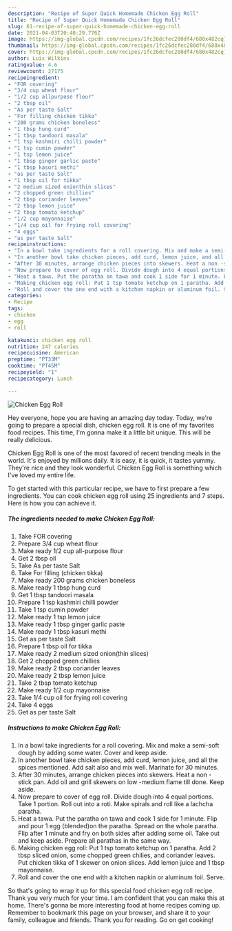 ```yaml
---
description: "Recipe of Super Quick Homemade Chicken Egg Roll"
title: "Recipe of Super Quick Homemade Chicken Egg Roll"
slug: 61-recipe-of-super-quick-homemade-chicken-egg-roll
date: 2021-04-03T20:40:29.776Z
image: https://img-global.cpcdn.com/recipes/1fc26dcfec280df4/680x482cq70/chicken-egg-roll-recipe-main-photo.jpg
thumbnail: https://img-global.cpcdn.com/recipes/1fc26dcfec280df4/680x482cq70/chicken-egg-roll-recipe-main-photo.jpg
cover: https://img-global.cpcdn.com/recipes/1fc26dcfec280df4/680x482cq70/chicken-egg-roll-recipe-main-photo.jpg
author: Luis Wilkins
ratingvalue: 4.6
reviewcount: 27175
recipeingredient:
- "FOR covering"
- "3/4 cup wheat flour"
- "1/2 cup allpurpose flour"
- "2 tbsp oil"
- "As per taste Salt"
- "For filling chicken tikka"
- "200 grams chicken boneless"
- "1 tbsp hung curd"
- "1 tbsp tandoori masala"
- "1 tsp kashmiri chilli powder"
- "1 tsp cumin powder"
- "1 tsp lemon juice"
- "1 tbsp ginger garlic paste"
- "1 tbsp kasuri methi"
- "as per taste Salt"
- "1 tbsp oil for tikka"
- "2 medium sized onionthin slices"
- "2 chopped green chillies"
- "2 tbsp coriander leaves"
- "2 tbsp lemon juice"
- "2 tbsp tomato ketchup"
- "1/2 cup mayonnaise"
- "1/4 cup oil for frying roll covering"
- "4 eggs"
- "as per taste Salt"
recipeinstructions:
- "In a bowl take ingredients for a roll covering. Mix and make a semi-soft dough by adding some water. Cover and keep aside."
- "In another bowl take chicken pieces, add curd, lemon juice, and all the spices mentioned. Add salt also and mix well. Marinate for 30 minutes."
- "After 30 minutes, arrange chicken pieces into skewers. Heat a non -stick pan. Add oil and grill skewers on low -medium flame till done. Keep aside."
- "Now prepare to cover of egg roll. Divide dough into 4 equal portions. Take 1 portion. Roll out into a roti. Make spirals and roll like a lachcha paratha."
- "Heat a tawa. Put the paratha on tawa and cook 1 side for 1 minute. Flip and pour 1 egg (blended)on the paratha. Spread on the whole paratha. Flip after 1 minute and fry on both sides after adding some oil. Take out and keep aside. Prepare all parathas in the same way."
- "Making chicken egg roll: Put 1 tsp tomato ketchup on 1 paratha. Add 2 tbsp sliced onion, some chopped green chilies, and coriander leaves. Put chicken tikka of 1 skewer on onion slices. Add lemon juice and 1 tbsp mayonnaise."
- "Roll and cover the one end with a kitchen napkin or aluminum foil. Serve."
categories:
- Recipe
tags:
- chicken
- egg
- roll

katakunci: chicken egg roll 
nutrition: 247 calories
recipecuisine: American
preptime: "PT33M"
cooktime: "PT45M"
recipeyield: "1"
recipecategory: Lunch

---
```



![Chicken Egg Roll](https://img-global.cpcdn.com/recipes/1fc26dcfec280df4/680x482cq70/chicken-egg-roll-recipe-main-photo.jpg)

Hey everyone, hope you are having an amazing day today. Today, we're going to prepare a special dish, chicken egg roll. It is one of my favorites food recipes. This time, I'm gonna make it a little bit unique. This will be really delicious.



Chicken Egg Roll is one of the most favored of recent trending meals in the world. It's enjoyed by millions daily. It is easy, it is quick, it tastes yummy. They're nice and they look wonderful. Chicken Egg Roll is something which I've loved my entire life.


To get started with this particular recipe, we have to first prepare a few ingredients. You can cook chicken egg roll using 25 ingredients and 7 steps. Here is how you can achieve it.

<!--inarticleads1-->

##### The ingredients needed to make Chicken Egg Roll:

1. Take FOR covering
1. Prepare 3/4 cup wheat flour
1. Make ready 1/2 cup all-purpose flour
1. Get 2 tbsp oil
1. Take As per taste Salt
1. Take For filling (chicken tikka)
1. Make ready 200 grams chicken boneless
1. Make ready 1 tbsp hung curd
1. Get 1 tbsp tandoori masala
1. Prepare 1 tsp kashmiri chilli powder
1. Take 1 tsp cumin powder
1. Make ready 1 tsp lemon juice
1. Make ready 1 tbsp ginger garlic paste
1. Make ready 1 tbsp kasuri methi
1. Get as per taste Salt
1. Prepare 1 tbsp oil for tikka
1. Make ready 2 medium sized onion(thin slices)
1. Get 2 chopped green chillies
1. Make ready 2 tbsp coriander leaves
1. Make ready 2 tbsp lemon juice
1. Take 2 tbsp tomato ketchup
1. Make ready 1/2 cup mayonnaise
1. Take 1/4 cup oil for frying roll covering
1. Take 4 eggs
1. Get as per taste Salt




<!--inarticleads2-->

##### Instructions to make Chicken Egg Roll:

1. In a bowl take ingredients for a roll covering. Mix and make a semi-soft dough by adding some water. Cover and keep aside.
1. In another bowl take chicken pieces, add curd, lemon juice, and all the spices mentioned. Add salt also and mix well. Marinate for 30 minutes.
1. After 30 minutes, arrange chicken pieces into skewers. Heat a non -stick pan. Add oil and grill skewers on low -medium flame till done. Keep aside.
1. Now prepare to cover of egg roll. Divide dough into 4 equal portions. Take 1 portion. Roll out into a roti. Make spirals and roll like a lachcha paratha.
1. Heat a tawa. Put the paratha on tawa and cook 1 side for 1 minute. Flip and pour 1 egg (blended)on the paratha. Spread on the whole paratha. Flip after 1 minute and fry on both sides after adding some oil. Take out and keep aside. Prepare all parathas in the same way.
1. Making chicken egg roll: Put 1 tsp tomato ketchup on 1 paratha. Add 2 tbsp sliced onion, some chopped green chilies, and coriander leaves. Put chicken tikka of 1 skewer on onion slices. Add lemon juice and 1 tbsp mayonnaise.
1. Roll and cover the one end with a kitchen napkin or aluminum foil. Serve.




So that's going to wrap it up for this special food chicken egg roll recipe. Thank you very much for your time. I am confident that you can make this at home. There's gonna be more interesting food at home recipes coming up. Remember to bookmark this page on your browser, and share it to your family, colleague and friends. Thank you for reading. Go on get cooking!
